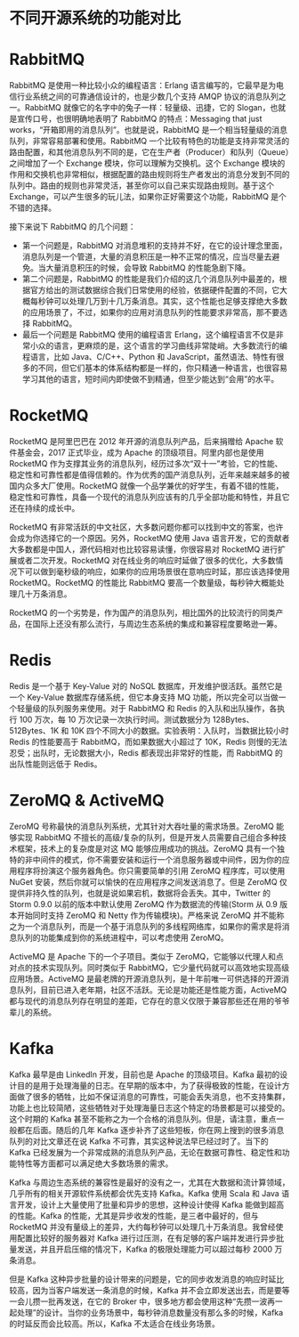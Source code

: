 # 不同开源系统的功能对比

# RabbitMQ

RabbitMQ 是使用一种比较小众的编程语言：Erlang 语言编写的，它最早是为电信行业系统之间的可靠通信设计的，也是少数几个支持 AMQP 协议的消息队列之一。RabbitMQ 就像它的名字中的兔子一样：轻量级、迅捷，它的 Slogan，也就是宣传口号，也很明确地表明了 RabbitMQ 的特点：Messaging that just works，“开箱即用的消息队列”。也就是说，RabbitMQ 是一个相当轻量级的消息队列，非常容易部署和使用。RabbitMQ 一个比较有特色的功能是支持非常灵活的路由配置，和其他消息队列不同的是，它在生产者（Producer）和队列（Queue）之间增加了一个 Exchange 模块，你可以理解为交换机。这个 Exchange 模块的作用和交换机也非常相似，根据配置的路由规则将生产者发出的消息分发到不同的队列中。路由的规则也非常灵活，甚至你可以自己来实现路由规则。基于这个 Exchange，可以产生很多的玩儿法，如果你正好需要这个功能，RabbitMQ 是个不错的选择。

接下来说下 RabbitMQ 的几个问题：

- 第一个问题是，RabbitMQ 对消息堆积的支持并不好，在它的设计理念里面，消息队列是一个管道，大量的消息积压是一种不正常的情况，应当尽量去避免。当大量消息积压的时候，会导致 RabbitMQ 的性能急剧下降。
- 第二个问题是，RabbitMQ 的性能是我们介绍的这几个消息队列中最差的，根据官方给出的测试数据综合我们日常使用的经验，依据硬件配置的不同，它大概每秒钟可以处理几万到十几万条消息。其实，这个性能也足够支撑绝大多数的应用场景了，不过，如果你的应用对消息队列的性能要求非常高，那不要选择 RabbitMQ。
- 最后一个问题是 RabbitMQ 使用的编程语言 Erlang，这个编程语言不仅是非常小众的语言，更麻烦的是，这个语言的学习曲线非常陡峭。大多数流行的编程语言，比如 Java、C/C++、Python 和 JavaScript，虽然语法、特性有很多的不同，但它们基本的体系结构都是一样的，你只精通一种语言，也很容易学习其他的语言，短时间内即使做不到精通，但至少能达到“会用”的水平。

# RocketMQ

RocketMQ 是阿里巴巴在 2012 年开源的消息队列产品，后来捐赠给 Apache 软件基金会，2017 正式毕业，成为 Apache 的顶级项目。阿里内部也是使用 RocketMQ 作为支撑其业务的消息队列，经历过多次“双十一”考验，它的性能、稳定性和可靠性都是值得信赖的。作为优秀的国产消息队列，近年来越来越多的被国内众多大厂使用。RocketMQ 就像一个品学兼优的好学生，有着不错的性能，稳定性和可靠性，具备一个现代的消息队列应该有的几乎全部功能和特性，并且它还在持续的成长中。

RocketMQ 有非常活跃的中文社区，大多数问题你都可以找到中文的答案，也许会成为你选择它的一个原因。另外，RocketMQ 使用 Java 语言开发，它的贡献者大多数都是中国人，源代码相对也比较容易读懂，你很容易对 RocketMQ 进行扩展或者二次开发。RocketMQ 对在线业务的响应时延做了很多的优化，大多数情况下可以做到毫秒级的响应，如果你的应用场景很在意响应时延，那应该选择使用 RocketMQ。RocketMQ 的性能比 RabbitMQ 要高一个数量级，每秒钟大概能处理几十万条消息。

RocketMQ 的一个劣势是，作为国产的消息队列，相比国外的比较流行的同类产品，在国际上还没有那么流行，与周边生态系统的集成和兼容程度要略逊一筹。

# Redis

Redis 是一个基于 Key-Value 对的 NoSQL 数据库，开发维护很活跃。虽然它是一个 Key-Value 数据库存储系统，但它本身支持 MQ 功能，所以完全可以当做一个轻量级的队列服务来使用。对于 RabbitMQ 和 Redis 的入队和出队操作，各执行 100 万次，每 10 万次记录一次执行时间。测试数据分为 128Bytes、512Bytes、1K 和 10K 四个不同大小的数据。实验表明：入队时，当数据比较小时 Redis 的性能要高于 RabbitMQ，而如果数据大小超过了 10K，Redis 则慢的无法忍受；出队时，无论数据大小，Redis 都表现出非常好的性能，而 RabbitMQ 的出队性能则远低于 Redis。

# ZeroMQ & ActiveMQ

ZeroMQ 号称最快的消息队列系统，尤其针对大吞吐量的需求场景。ZeroMQ 能够实现 RabbitMQ 不擅长的高级/复杂的队列，但是开发人员需要自己组合多种技术框架，技术上的复杂度是对这 MQ 能够应用成功的挑战。ZeroMQ 具有一个独特的非中间件的模式，你不需要安装和运行一个消息服务器或中间件，因为你的应用程序将扮演这个服务器角色。你只需要简单的引用 ZeroMQ 程序库，可以使用 NuGet 安装，然后你就可以愉快的在应用程序之间发送消息了。但是 ZeroMQ 仅提供非持久性的队列，也就是说如果宕机，数据将会丢失。其中，Twitter 的 Storm 0.9.0 以前的版本中默认使用 ZeroMQ 作为数据流的传输(Storm 从 0.9 版本开始同时支持 ZeroMQ 和 Netty 作为传输模块)。严格来说 ZeroMQ 并不能称之为一个消息队列，而是一个基于消息队列的多线程网络库，如果你的需求是将消息队列的功能集成到你的系统进程中，可以考虑使用 ZeroMQ。

ActiveMQ 是 Apache 下的一个子项目。类似于 ZeroMQ，它能够以代理人和点对点的技术实现队列。同时类似于 RabbitMQ，它少量代码就可以高效地实现高级应用场景。ActiveMQ 是最老牌的开源消息队列，是十年前唯一可供选择的开源消息队列，目前已进入老年期，社区不活跃。无论是功能还是性能方面，ActiveMQ 都与现代的消息队列存在明显的差距，它存在的意义仅限于兼容那些还在用的爷爷辈儿的系统。

# Kafka

Kafka 最早是由 LinkedIn 开发，目前也是 Apache 的顶级项目。Kafka 最初的设计目的是用于处理海量的日志。在早期的版本中，为了获得极致的性能，在设计方面做了很多的牺牲，比如不保证消息的可靠性，可能会丢失消息，也不支持集群，功能上也比较简陋，这些牺牲对于处理海量日志这个特定的场景都是可以接受的。这个时期的 Kafka 甚至不能称之为一个合格的消息队列。但是，请注意，重点一般都在后面。随后的几年 Kafka 逐步补齐了这些短板，你在网上搜到的很多消息队列的对比文章还在说 Kafka 不可靠，其实这种说法早已经过时了。当下的 Kafka 已经发展为一个非常成熟的消息队列产品，无论在数据可靠性、稳定性和功能特性等方面都可以满足绝大多数场景的需求。

Kafka 与周边生态系统的兼容性是最好的没有之一，尤其在大数据和流计算领域，几乎所有的相关开源软件系统都会优先支持 Kafka。Kafka 使用 Scala 和 Java 语言开发，设计上大量使用了批量和异步的思想，这种设计使得 Kafka 能做到超高的性能。Kafka 的性能，尤其是异步收发的性能，是三者中最好的，但与 RocketMQ 并没有量级上的差异，大约每秒钟可以处理几十万条消息。我曾经使用配置比较好的服务器对 Kafka 进行过压测，在有足够的客户端并发进行异步批量发送，并且开启压缩的情况下，Kafka 的极限处理能力可以超过每秒 2000 万条消息。

但是 Kafka 这种异步批量的设计带来的问题是，它的同步收发消息的响应时延比较高，因为当客户端发送一条消息的时候，Kafka 并不会立即发送出去，而是要等一会儿攒一批再发送，在它的 Broker 中，很多地方都会使用这种“先攒一波再一起处理”的设计。当你的业务场景中，每秒钟消息数量没有那么多的时候，Kafka 的时延反而会比较高。所以，Kafka 不太适合在线业务场景。
